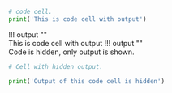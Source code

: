 ```python
# code cell.
print('This is code cell with output')
```
!!! output ""  
    This is code cell with output
!!! output ""  
    Code is hidden, only output is shown.



```python
# Cell with hidden output.

print('Output of this code cell is hidden')
```
